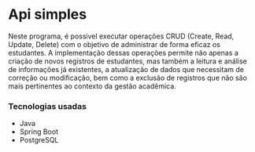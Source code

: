 
# Api simples 

Neste programa, é possivel executar operações CRUD (Create, Read, Update, Delete) com o objetivo de administrar de forma eficaz os estudantes. A implementação dessas operações permite não apenas a criação de novos registros de estudantes, mas também a leitura e análise de informações já existentes, a atualização de dados que necessitam de correção ou modificação, bem como a exclusão de registros que não são mais pertinentes ao contexto da gestão acadêmica.


### Tecnologias usadas

- Java
- Spring Boot
- PostgreSQL

